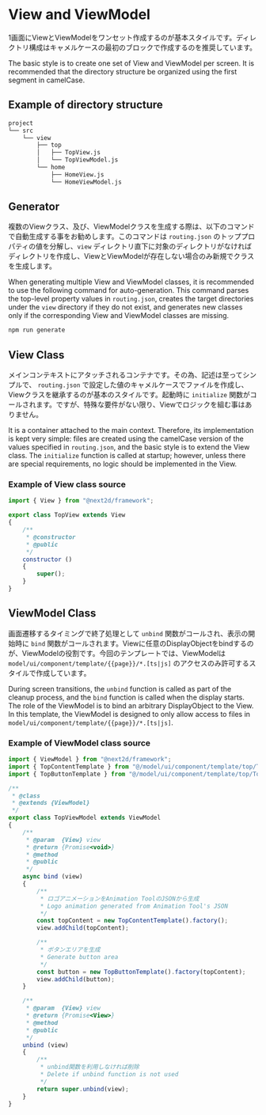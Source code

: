 # View and ViewModel

1画面にViewとViewModelをワンセット作成するのが基本スタイルです。ディレクトリ構成はキャメルケースの最初のブロックで作成するのを推奨しています。  

The basic style is to create one set of View and ViewModel per screen. It is recommended that the directory structure be organized using the first segment in camelCase. 

## Example of directory structure

```sh
project
└── src
    └── view
        ├── top
        │   ├── TopView.js
        │   └── TopViewModel.js
        └── home
            ├── HomeView.js
            └── HomeViewModel.js
```

## Generator

複数のViewクラス、及び、ViewModelクラスを生成する際は、以下のコマンドで自動生成する事をお勧めします。このコマンドは `routing.json` のトッププロパティの値を分解し、`view` ディレクトリ直下に対象のディレクトリがなければディレクトリを作成し、ViewとViewModelが存在しない場合のみ新規でクラスを生成します。  

When generating multiple View and ViewModel classes, it is recommended to use the following command for auto-generation. This command parses the top-level property values in `routing.json`, creates the target directories under the `view` directory if they do not exist, and generates new classes only if the corresponding View and ViewModel classes are missing.  

```sh
npm run generate
```

## View Class
メインコンテキストにアタッチされるコンテナです。その為、記述は至ってシンプルで、 `routing.json` で設定した値のキャメルケースでファイルを作成し、Viewクラスを継承するのが基本のスタイルです。起動時に `initialize` 関数がコールされます。ですが、特殊な要件がない限り、Viewでロジックを組む事はありません。  
  
It is a container attached to the main context. Therefore, its implementation is kept very simple: files are created using the camelCase version of the values specified in `routing.json`, and the basic style is to extend the View class. The `initialize` function is called at startup; however, unless there are special requirements, no logic should be implemented in the View.
  
### Example of View class source

```javascript
import { View } from "@next2d/framework";

export class TopView extends View
{
    /**
     * @constructor
     * @public
     */
    constructor ()
    {
        super();
    }
}
```

## ViewModel Class
画面遷移するタイミングで終了処理として `unbind` 関数がコールされ、表示の開始時に `bind` 関数がコールされます。Viewに任意のDisplayObjectをbindするのが、ViewModelの役割です。今回のテンプレートでは、ViewModelは `model/ui/component/template/{{page}}/*.[ts|js]` のアクセスのみ許可するスタイルで作成しています。

During screen transitions, the `unbind` function is called as part of the cleanup process, and the `bind` function is called when the display starts. The role of the ViewModel is to bind an arbitrary DisplayObject to the View. In this template, the ViewModel is designed to only allow access to files in `model/ui/component/template/{{page}}/*.[ts|js]`.  

### Example of ViewModel class source

```javascript
import { ViewModel } from "@next2d/framework";
import { TopContentTemplate } from "@/model/ui/component/template/top/TopContentTemplate";
import { TopButtonTemplate } from "@/model/ui/component/template/top/TopButtonTemplate";

/**
 * @class
 * @extends {ViewModel}
 */
export class TopViewModel extends ViewModel
{
    /**
     * @param  {View} view
     * @return {Promise<void>}
     * @method
     * @public
     */
    async bind (view)
    {
        /**
         * ロゴアニメーションをAnimation ToolのJSONから生成
         * Logo animation generated from Animation Tool's JSON
         */
        const topContent = new TopContentTemplate().factory();
        view.addChild(topContent);

        /**
         * ボタンエリアを生成
         * Generate button area
         */
        const button = new TopButtonTemplate().factory(topContent);
        view.addChild(button);
    }

    /**
     * @param  {View} view
     * @return {Promise<View>}
     * @method
     * @public
     */
    unbind (view)
    {
        /**
         * unbind関数を利用しなければ削除
         * Delete if unbind function is not used
         */
        return super.unbind(view);
    }
}
```
